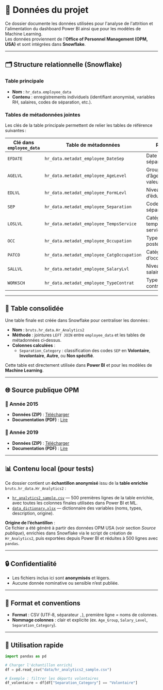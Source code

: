# 📂 Données du projet

Ce dossier documente les données utilisées pour l'analyse de l'attrition et l'alimentation du dashboard Power BI ainsi que pour les modèles de Machine Learning.  
Les données proviennent de l'**Office of Personnel Management (OPM, USA)** et sont intégrées dans **Snowflake**.

---

## 🗂 Structure relationnelle (Snowflake)

### Table principale
- **Nom** : `hr_data.employee_data`
- **Contenu** : enregistrements individuels (identifiant anonymisé, variables RH, salaires, codes de séparation, etc.).

### Tables de métadonnées jointes
Les clés de la table principale permettent de relier les tables de référence suivantes :

| Clé dans `employee_data` | Table de métadonnées | Rôle |
|--------------------------|----------------------|------|
| `EFDATE`                 | `hr_data.metadat_employee_DateSep` | Date de séparation |
| `AGELVL`                 | `hr_data.metadat_employee_AgeLevel` | Groupe d’âge et valeur |
| `EDLVL`                  | `hr_data.metadat_employee_FormLevl` | Niveau d’éducation |
| `SEP`                    | `hr_data.metadat_employee_Separation` | Code de séparation |
| `LOSLVL`                 | `hr_data.metadat_employee_TempsService` | Catégorie de temps de service |
| `OCC`                    | `hr_data.metadat_employee_Occupation` | Type de poste |
| `PATCO`                  | `hr_data.metadat_employee_CatgOccupation` | Catégorie d’occupation |
| `SALLVL`                 | `hr_data.metadat_employee_SalaryLvl` | Niveau de salaire |
| `WORKSCH`                | `hr_data.metadat_employee_TypeContrat` | Type de contrat |

---

## 🔄 Table consolidée

Une table finale est créée dans Snowflake pour centraliser les données :

- **Nom** : `bruts.hr_data.Hr_Analytics2`
- **Méthode** : jointures `LEFT JOIN` entre `employee_data` et les tables de métadonnées ci‑dessus.
- **Colonnes calculées** :
  - `Separation_Category` : classification des codes `SEP` en **Volontaire**, **Involontaire**, **Autre**, ou **Non spécifié**.

Cette table est directement utilisée dans **Power BI** et pour les modèles de **Machine Learning**.

---

## 🌐 Source publique OPM

### 📅 Année 2015
- **Données (ZIP)** : [Télécharger](https://www.opm.gov/data/datasets/Files/610/fd567924-edea-478f-bc5a-24e19efd7243.zip)
- **Documentation (PDF)** : [Lire](https://www.opm.gov/data/datasets/Files/610/33e99f89-08df-43f4-99d2-3e4a0fefedf6.pdf)

### 📅 Année 2019
- **Données (ZIP)** : [Télécharger](https://www.opm.gov/data/datasets/Files/652/21d85c40-bd35-4f20-9359-281a31af39b1.zip)
- **Documentation (PDF)** : [Lire](https://www.opm.gov/data/datasets/Files/649/d36b1361-3eff-4f8b-856a-9fb70c1253d5.pdf)

---

## 📊 Contenu local (pour tests)

Ce dossier contient un **échantillon anonymisé** issu de la **table enrichie** `bruts.hr_data.Hr_Analytics2` :

- [`hr_analytics2_sample.csv`](hr_analytics2_sample.csv) — 500 premières lignes de la table enrichie, avec toutes les colonnes finales utilisées dans Power BI et ML.
- [`data_dictionary.xlsx`](data_dictionary.xlsx) — dictionnaire des variables (noms, types, description, origine).


**Origine de l’échantillon** :  
Ce fichier a été généré à partir des données OPM USA (voir section *Source publique*), enrichies dans Snowflake via le script de création de `Hr_Analytics2`, puis exportées depuis Power BI et réduites à 500 lignes avec `pandas`.

---

## 🔒 Confidentialité
- Les fichiers inclus ici sont **anonymisés** et légers.
- Aucune donnée nominative ou sensible n’est publiée.

---

## 📌 Format et conventions
- **Format** : CSV (UTF‑8, séparateur `,`), première ligne = noms de colonnes.
- **Nommage colonnes** : clair et explicite (ex. `Age_Group`, `Salary_Level`, `Separation_Category`).

---

## 🚀 Utilisation rapide
```python
import pandas as pd

# Charger l'échantillon enrichi
df = pd.read_csv("data/hr_analytics2_sample.csv")

# Exemple : filtrer les départs volontaires
df_volontaire = df[df["Separation_Category"] == "Volontaire"]
